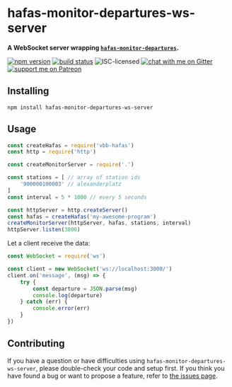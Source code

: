# hafas-monitor-departures-ws-server

**A WebSocket server wrapping [`hafas-monitor-departures`](https://github.com/derhuerst/hafas-monitor-departures).**

[![npm version](https://img.shields.io/npm/v/hafas-monitor-departures-ws-server.svg)](https://www.npmjs.com/package/hafas-monitor-departures-ws-server)
[![build status](https://api.travis-ci.org/derhuerst/hafas-monitor-departures-ws-server.svg?branch=master)](https://travis-ci.org/derhuerst/hafas-monitor-departures-ws-server)
![ISC-licensed](https://img.shields.io/github/license/derhuerst/hafas-monitor-departures-ws-server.svg)
[![chat with me on Gitter](https://img.shields.io/badge/chat%20with%20me-on%20gitter-512e92.svg)](https://gitter.im/derhuerst)
[![support me on Patreon](https://img.shields.io/badge/support%20me-on%20patreon-fa7664.svg)](https://patreon.com/derhuerst)


## Installing

```shell
npm install hafas-monitor-departures-ws-server
```


## Usage

```js
const createHafas = require('vbb-hafas')
const http = require('http')

const createMonitorServer = require('.')

const stations = [ // array of station ids
	'900000100003' // alexanderplatz
]
const interval = 5 * 1000 // every 5 seconds

const httpServer = http.createServer()
const hafas = createHafas('my-awesome-program')
createMonitorServer(httpServer, hafas, stations, interval)
httpServer.listen(3000)
```

Let a client receive the data:

```js
const WebSocket = require('ws')

const client = new WebSocket('ws://localhost:3000/')
client.on('message', (msg) => {
	try {
		const departure = JSON.parse(msg)
		console.log(departure)
	} catch (err) {
		console.error(err)
	}
})
```


## Contributing

If you have a question or have difficulties using `hafas-monitor-departures-ws-server`, please double-check your code and setup first. If you think you have found a bug or want to propose a feature, refer to [the issues page](https://github.com/derhuerst/hafas-monitor-departures-ws-server/issues).
